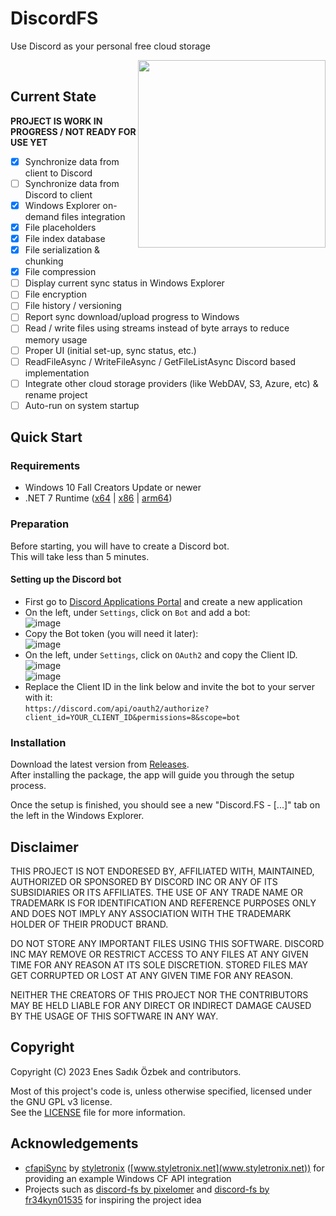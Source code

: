 # DiscordFS
Use Discord as your personal free cloud storage

<img align="right" width="auto" height="300" src="https://user-images.githubusercontent.com/1809172/225082445-b201e99b-2eff-4426-ba00-7e3c633c36ad.png">

<br clear="left"/>

## Current State
**PROJECT IS WORK IN PROGRESS / NOT READY FOR USE YET**

- [x] Synchronize data from client to Discord
- [ ] Synchronize data from Discord to client
- [x] Windows Explorer on-demand files integration
- [x] File placeholders
- [x] File index database
- [x] File serialization & chunking
- [x] File compression
- [ ] Display current sync status in Windows Explorer
- [ ] File encryption
- [ ] File history / versioning
- [ ] Report sync download/upload progress to Windows
- [ ] Read / write files using streams instead of byte arrays to reduce memory usage
- [ ] Proper UI (initial set-up, sync status, etc.)
- [ ] ReadFileAsync / WriteFileAsync / GetFileListAsync Discord based implementation
- [ ] Integrate other cloud storage providers (like WebDAV, S3, Azure, etc) & rename project
- [ ] Auto-run on system startup

## Quick Start

### Requirements
- Windows 10 Fall Creators Update or newer
- .NET 7 Runtime ([x64](https://dotnet.microsoft.com/en-us/download/dotnet/thank-you/runtime-7.0.3-windows-x64-installer) | [x86](https://dotnet.microsoft.com/en-us/download/dotnet/thank-you/runtime-7.0.3-windows-x86-installer) | [arm64](https://dotnet.microsoft.com/en-us/download/dotnet/thank-you/runtime-7.0.3-windows-arm64-installer))

### Preparation
Before starting, you will have to create a Discord bot.  
This will take less than 5 minutes.  

#### Setting up the Discord bot  
  - First go to [Discord Applications Portal](https://discord.com/developers/applications/) and create a new application 
  - On the left, under `Settings`, click on `Bot` and add a bot:  
       ![image](https://user-images.githubusercontent.com/1809172/225075410-ab913e9c-3d74-4668-aea4-f89a058742ae.png)  
  - Copy the Bot token (you will need it later):  
       ![image](https://user-images.githubusercontent.com/1809172/225076797-fca82c90-dc52-483f-bc93-3e8290709a66.png)  
  - On the left, under `Settings`, click on `OAuth2` and copy the Client ID.  
    ![image](https://user-images.githubusercontent.com/1809172/225078262-539fec5b-9129-441f-96b8-3319e1c56fef.png)  
    ![image](https://user-images.githubusercontent.com/1809172/225078124-743ed2e6-df00-4aaa-a54f-53ef8d82bba0.png)  
  - Replace the Client ID in the link below and invite the bot to your server with it:  
    `https://discord.com/api/oauth2/authorize?client_id=YOUR_CLIENT_ID&permissions=8&scope=bot`

### Installation
Download the latest version from [Releases](https://github.com/Trojaner/DiscordFS/releases).  
After installing the package, the app will guide you through the setup process.  

Once the setup is finished, you should see a new "Discord.FS - [...]" tab on the left in the Windows Explorer.

## Disclaimer
THIS PROJECT IS NOT ENDORESED BY, AFFILIATED WITH, MAINTAINED, AUTHORIZED OR SPONSORED BY DISCORD INC OR ANY OF ITS SUBSIDIARIES OR ITS AFFILIATES.
THE USE OF ANY TRADE NAME OR TRADEMARK IS FOR IDENTIFICATION AND REFERENCE PURPOSES ONLY AND DOES NOT IMPLY ANY 
ASSOCIATION WITH THE TRADEMARK HOLDER OF THEIR PRODUCT BRAND.
  
DO NOT STORE ANY IMPORTANT FILES USING THIS SOFTWARE. 
DISCORD INC MAY REMOVE OR RESTRICT ACCESS TO ANY FILES AT ANY GIVEN TIME FOR ANY REASON AT ITS SOLE DISCRETION. 
STORED FILES MAY GET CORRUPTED OR LOST AT ANY GIVEN TIME FOR ANY REASON. 

NEITHER THE CREATORS OF THIS PROJECT NOR THE CONTRIBUTORS MAY BE HELD LIABLE FOR ANY DIRECT OR INDIRECT DAMAGE CAUSED BY 
THE USAGE OF THIS SOFTWARE IN ANY WAY.

## Copyright
Copyright (C) 2023 Enes Sadık Özbek and contributors.

Most of this project's code is, unless otherwise specified, licensed under the GNU GPL v3 license.  
See the [LICENSE](https://github.com/Trojaner/DiscordFS/blob/main/LICENSE) file for more information.

## Acknowledgements
- [cfapiSync](https://github.dev/styletronix/cfapiSync) by [styletronix](https://github.com/styletronix) ([www.styletronix.net](www.styletronix.net)) for providing an example Windows CF API integration
- Projects such as [discord-fs by pixelomer](https://github.com/pixelomer/discord-fs) and [discord-fs by fr34kyn01535](https://github.com/fr34kyn01535/discord-fs) for inspiring the project idea
